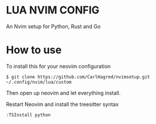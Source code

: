# LUA NVIM CONFIG

An Nvim setup for Python, Rust and Go

# How to use

To install this for your neovim configuration

```
$ git clone https://github.com/CarlHagred/nvimsetup.git ~/.config/nvim/lua/custom
```

Then open up neovim and let everything install.

Restart Neovim and install the treesitter syntax

```
:TSInstall python
```
